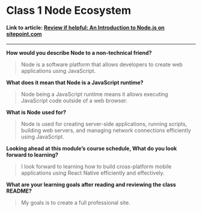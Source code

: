 # Class 1 Node Ecosystem

#### Link to article: [Review if helpful: An Introduction to Node.js on sitepoint.com](https://www.sitepoint.com/an-introduction-to-node-js/)


***


**How would you describe Node to a non-technical friend?**
> Node is a software platform that allows developers to create web applications using JavaScript.

**What does it mean that Node is a JavaScript runtime?**
> Node being a JavaScript runtime means it allows executing JavaScript code outside of a web browser.


**What is Node used for?**
> Node is used for creating server-side applications, running scripts, building web servers, and managing network connections efficiently using JavaScript.


**Looking ahead at this module’s course schedule, What do you look forward to learning?**
> I look forward to learning how to build cross-platform mobile applications using React Native efficiently and effectively.

**What are your learning goals after reading and reviewing the class README?**
> My goals is to create a full professional site. 